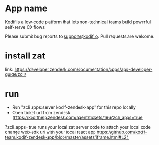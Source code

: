 # App name

Kodif is a low-code platform that lets non-technical teams build powerful self-serve CX flows

Please submit bug reports to [support@kodif.io](). Pull requests are welcome.

# install zat

link:
https://developer.zendesk.com/documentation/apps/app-developer-guide/zcli/

# run

* Run "zcli apps:server kodif-zendesk-app" for this repo locally
* Open ticket url from zendesk (https://kodifhelp.zendesk.com/agent/tickets/196?zcli_apps=true) 

?zcli_apps=true runs your local zat server code
to attach your local code change web-sdk url with your local react app https://github.com/kodif-team/kodif-zendesk-app/blob/master/assets/iframe.html#L24
